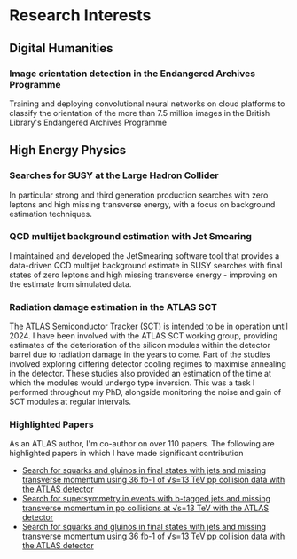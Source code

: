 # Research Interests
## Digital Humanities
### Image orientation detection in the Endangered Archives Programme
Training and deploying convolutional neural networks on cloud platforms to classify the orientation of the more than 7.5 million images in the British Library's Endangered Archives Programme 

## High Energy Physics
### Searches for SUSY at the Large Hadron Collider

In particular strong and third generation production searches with zero leptons and high missing transverse energy, with a focus on background estimation techniques.

### QCD multijet background estimation with Jet Smearing

I maintained and developed the JetSmearing software tool that provides a data-driven QCD multijet background estimate in SUSY searches with final states of zero leptons and high missing transverse energy - improving on the estimate from simulated data.

### Radiation damage estimation in the ATLAS SCT

The ATLAS Semiconductor Tracker (SCT) is intended to be in operation until 2024. I have been involved with the ATLAS SCT working group, providing estimates of the deterioration of the silicon modules within the detector barrel due to radiation damage in the years to come. Part of the studies involved exploring differing detector cooling regimes to maximise annealing in the detector. These studies also provided an estimation of the time at which the modules would undergo type inversion. This was a task I performed throughout my PhD, alongside monitoring the noise and gain of SCT modules at regular intervals.

### Highlighted Papers
As an ATLAS author, I'm co-author on over 110 papers. The following are highlighted papers in which I have made significant contribution
<ul>
  <li><a
  href="https://journals.aps.org/prd/abstract/10.1103/PhysRevD.97.112001">Search for squarks and gluinos in final states with jets and
  missing transverse momentum using 36 fb-1 of √s=13 TeV pp collision
  data with the ATLAS detector</a></li>
  <li><a
  href="https://link.springer.com/article/10.1007/JHEP11(2017)195">Search for supersymmetry in events with b-tagged jets and
  missing transverse momentum in pp collisions at √s=13 TeV with the
  ATLAS detector</a></li>
  <li><a href="https://cds.cern.ch/record/2258145">Search for squarks and gluinos in final states with jets and
  missing transverse momentum using 36 fb-1 of √s=13 TeV pp collision data with the ATLAS detector</a></li>
</ul>
